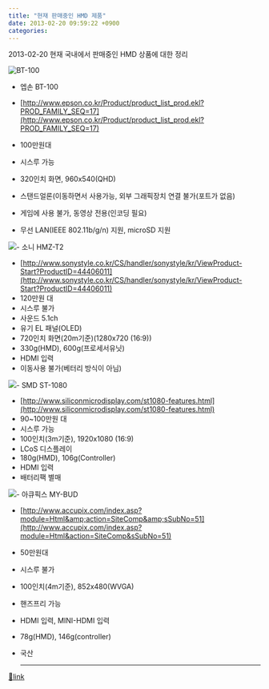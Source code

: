 ```yaml
---
title: "현재 판매중인 HMD 제품"
date: 2013-02-20 09:59:22 +0900
categories: 
---
```

  

2013-02-20 현재 국내에서 판매중인 HMD 상품에 대한 정리

![BT-100](http://www.epson.co.kr/UPFiles/ProductInfo/thum/BT-100_L.png)

- 엡손 BT-100
- [http://www.epson.co.kr/Product/product_list_prod.ekl?PROD_FAMILY_SEQ=17](http://www.epson.co.kr/Product/product_list_prod.ekl?PROD_FAMILY_SEQ=17)
- 100만원대
- 시스루 가능
- 320인치 화면, 960x540(QHD)
- 스탠드얼론(이동하면서 사용가능, 외부 그래픽장치 연결 불가(포트가 없음)
- 게임에 사용 불가, 동영상 전용(인코딩 필요)

- 무선 LAN(IEEE 802.11b/g/n) 지원, microSD 지원


  
  
![](http://image.sonystyle.co.kr/sonystyleRenewal/DATA/goods/contents/44406011/detailcut_1.jpg)- 소니 HMZ-T2
- [http://www.sonystyle.co.kr/CS/handler/sonystyle/kr/ViewProduct-Start?ProductID=44406011](http://www.sonystyle.co.kr/CS/handler/sonystyle/kr/ViewProduct-Start?ProductID=44406011)
- 120만원 대 
- 시스루 불가
- 사운드 5.1ch
- 유기 EL 패널(OLED)
- 720인치 화면(20m기준)(1280x720 (16:9))
- 330g(HMD), 600g(프로세서유닛)
- HDMI 입력
- 이동사용 불가(베터리 방식이 아님)


  
![](http://3dvision-blog.com/wp-content/uploads/2012/03/silicon-micro-display-st1080-3d-hmd.jpg)- SMD ST-1080
- [http://www.siliconmicrodisplay.com/st1080-features.html](http://www.siliconmicrodisplay.com/st1080-features.html)
- 90~100만원 대
- 시스루 가능
- 100인치(3m기준), 1920x1080 (16:9)
- LCoS 디스플레이
- 180g(HMD), 106g(Controller)
- HDMI 입력
- 배터리팩 별매


  
![](http://www.accupix.com/img/sub02/img44.jpg)- 아큐픽스 MY-BUD
- [http://www.accupix.com/index.asp?module=Html&amp;action=SiteComp&amp;sSubNo=51](http://www.accupix.com/index.asp?module=Html&action=SiteComp&sSubNo=51)
- 50만원대
- 시스루 불가
- 100인치(4m기준), 852x480(WVGA)
- 핸즈프리 가능
- HDMI 입력, MINI-HDMI 입력
- 78g(HMD), 146g(controller)
- 국산




  ***
[🔗link](http://www.mins01.com/mh/tech/read/818)